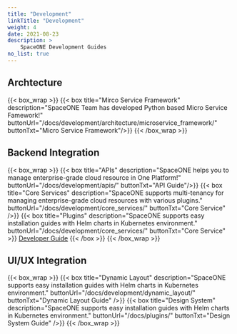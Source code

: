 ```yaml
---
title: "Development"
linkTitle: "Development"
weight: 4
date: 2021-08-23
description: >
    SpaceONE Development Guides
no_list: true
---
```


## Archtecture
{{< box_wrap >}}
{{< box title="Mirco Service Framework" description="SpaceONE Team has developed Python based Micro Service Famework!" buttonUrl="/docs/development/architecture/microservice_framework/" buttonTxt="Micro Service Framework"/>}}
{{< /box_wrap >}}

## Backend Integration
{{< box_wrap >}}
{{< box title="APIs" description="SpaceONE helps you to manage enterprise-grade cloud resource in One Platform!" buttonUrl="/docs/development/apis/" buttonTxt="API Guide"/>}}
{{< box title="Core Services" description="SpaceONE supports multi-tenancy for managing enterprise-grade cloud resources with various plugins." buttonUrl="/docs/development/core_services/" buttonTxt="Core Service" />}}
{{< box title="Plugins" description="SpaceONE supports easy installation guides with Helm charts in Kubernetes environment." buttonUrl="/docs/development/core_services/" buttonTxt="Core Service" >}}
<a href="/docs/references/integration/design_system" >Developer Guide</a>
{{< /box >}}
{{< /box_wrap >}}

## UI/UX Integration
{{< box_wrap >}}
{{< box title="Dynamic Layout" description="SpaceONE supports easy installation guides with Helm charts in Kubernetes environment." buttonUrl="/docs/development/dynamic_layout/" buttonTxt="Dynamic Layout Guide" />}}
{{< box title="Design System" description="SpaceONE supports easy installation guides with Helm charts in Kubernetes environment." buttonUrl="/docs/plugins/" buttonTxt="Design System Guide" />}}
{{< /box_wrap >}}
